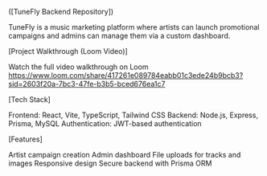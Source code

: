 ([TuneFly Backend Repository])

TuneFly is a music marketing platform where artists can launch promotional campaigns and admins can manage them via a custom dashboard.

[Project Walkthrough (Loom Video)]

Watch the full video walkthrough on Loom https://www.loom.com/share/417261e089784eabb01c3ede24b9bcb3?sid=2603f20a-7bc3-47fe-b3b5-bced676ea1c7

[Tech Stack]

Frontend: React, Vite, TypeScript, Tailwind CSS
Backend: Node.js, Express, Prisma, MySQL
Authentication: JWT-based authentication

[Features]

Artist campaign creation
Admin dashboard
File uploads for tracks and images
Responsive design
Secure backend with Prisma ORM
